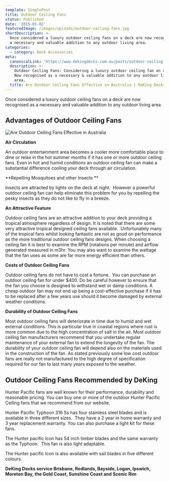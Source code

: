 ```yaml
---
template: SinglePost
title: Outdoor Ceiling Fans
status: Published
date: '2015-01-02'
featuredImage: /images/uploads/outdoor-ceiling-fans.jpg
shortDescription: >-
  Once considered a luxury outdoor ceiling fans on a deck are now recognised as
  a necessary and valuable addition to any outdoor living area.
categories:
  - category: Deck Accessories
meta:
  canonicalLink: 'https://www.dekingdecks.com.au/posts/outdoor-ceiling-fans/'
  description: >-
    Outdoor Ceiling Fans: Considering a luxury outdoor ceiling fan on a deck.
    Now recognised as a necessary & valuable addition to any outdoor living
    area.
  title: Are Outdoor Ceiling Fans Effective in Australia | DeKing Decks
---
```

Once considered a luxury outdoor ceiling fans on a deck are now recognised as a necessary and valuable addition to any outdoor living area.

## Advantages of Outdoor Ceiling Fans

![Are Outdoor Ceiling Fans Effective in Australia](/images/uploads/outdoor-ceiling-fans.jpg)

**Air Circulation**

An outdoor entertainment area becomes a cooler more comfortable place to dine or relax in the hot summer months if it has one or more outdoor ceiling fans. Even in hot and humid conditions an outdoor ceiling fan can make a substantial difference cooling your deck through air circulation.

**Repelling Mosquitoes and other Insects
**

Insects are attracted by lights on the deck at night.  However a powerful outdoor ceiling fan can help eliminate this problem for you by repelling the pesky insects as they do not like to fly in a breeze.

**An Attractive Feature**

Outdoor ceiling fans are an attractive addition to your deck providing a tropical atmosphere regardless of design. It is noted that there are some very attractive tropical designed ceiling fans available.  Unfortunately many of the tropical fans whilst looking fantastic are not as good on performance as the more traditional outdoor ceiling fans designs. When choosing a ceiling fan it is best to examine the RPM (rotations per minute) and airflow generated measured in m3hr. You may also want to examine the wattage that the fan uses as some are far more energy efficient than others.

**Costs of Outdoor Ceiling Fans**

Outdoor ceiling fans do not have to cost a fortune.  You can purchase an outdoor ceiling fan for under $400. Do be careful however to ensure that the fan you choose is designed to withstand wet or damp conditions. A cheap outdoor fan may not end up being a cost-effective purchase if it has to be replaced after a few years use should it become damaged by external weather conditions.

**Durability of Outdoor Ceiling Fans**

Most outdoor ceiling fans will deteriorate in time due to humid and wet external conditions. This is particular true in coastal regions where rust is more common due to the high concentration of salt in the air. Most outdoor ceiling fan manufacturers recommend that you undertake regular maintenance of your external fan to extend the longevity of the fan. The durability of your outdoor ceiling fan will depend also on the materials used in the construction of the fan. As stated previously some low cost outdoor fans are really not manufactured to the high degree of specification required for our fan to last many years exposed to the weather.

## Outdoor Ceiling Fans Recommended by DeKing

Hunter Pacific fans are well known for their performance, durability and reasonable pricing. You can buy one or more of the outdoor Hunter Pacific Ceiling fans that we recommend from our website.

Hunter Pacific Typhoon 316 Ss has four stainless steel blades and is available in three different sizes.  They have a 2 year in home warranty and 3 year replacement warranty. You can also purchase a light kit for these fans.

The Hunter pacific Icon has 54 inch timber blades and the same warranty as the Typhoon.  This fan is also light adaptable.

The Hunter pacific Icon is also available with sail blades in five different colours.

**DeKing Decks service Brisbane, Redlands, Bayside, Logan, Ipswich, Moreton Bay, the Gold Coast, Sunshine Coast and Scenic Rim**
